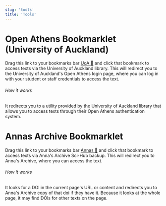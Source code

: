 ```yaml
---
slug: 'tools'
title: 'Tools'
---
```


# Open Athens Bookmarklet (University of Auckland)
Drag this link to your bookmarks bar [UoA 🔑](javascript:(()=>{location=`https://go.openathens.net/redirector/auckland.ac.nz?url=${encodeURI(location.href)}`})()) and click that bookmark to access texts via the University of Auckland library. This will redirect you to the University of Auckland's Open Athens login page, where you can log in with your student or staff credentials to access the text.

###### How it works
It redirects you to a utility provided by the University of Auckland library that allows you to access texts through their Open Athens authentication system. 

# Annas Archive Bookmarklet
Drag this link to your bookmarks bar [Annas 🔑](javascript:(()=>{location=`https://annas-archive.org/scidb/${`${location.href}\n${document.body.innerText}`.match(/\b10\.\d{4,9}\/[-._;()/:A-Z0-9]+/gi)[0]}`})()) and click that bookmark to access texts via Anna's Archive Sci-Hub backup. This will redirect you to Anna's Archive, where you can access the text.

###### How it works
It looks for a DOI in the current page's URL or content and redirects you to Anna's Archive copy of that doi if they have it. Because it looks at the whole page, it may find DOIs for other texts on the page.